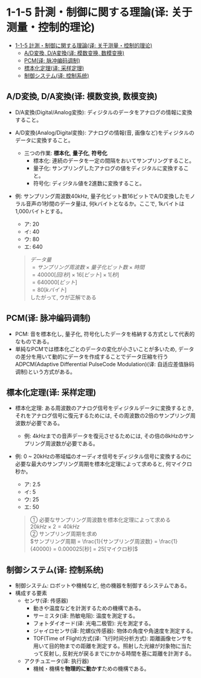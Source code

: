 # 1-1-5 計測・制御に関する理論(译: 关于测量・控制的理论)

- [1-1-5 計測・制御に関する理論(译: 关于测量・控制的理论)](#1-1-5-計測制御に関する理論译-关于测量控制的理论)
  - [A/D変換, D/A変換(译: 模数变换, 数模变换)](#ad変換-da変換译-模数变换-数模变换)
  - [PCM(译: 脉冲编码调制)](#pcm译-脉冲编码调制)
  - [標本化定理(译: 采样定理)](#標本化定理译-采样定理)
  - [制御システム(译: 控制系统)](#制御システム译-控制系统)

## A/D変換, D/A変換(译: 模数变换, 数模变换)

- D/A変換(Digital/Analog変換): ディジタルのデータをアナログの情報に変換すること。
- A/D変換(Analog/Digital変換): アナログの情報(音, 画像など)をディジタルのデータに変換すること。
  - 三つの作業: **標本化**, **量子化**, **符号化**
    - 標本化: 連続のデータを一定の間隔をおいてサンプリングすること。
    - 量子化: サンプリングしたアナログの値をディジタルに変換すること。
    - 符号化: ディジタル値を2進数に変換すること。
- 例: サンプリング周波数40kHz, 量子化ビット数16ビットでA/D変換したモノラル音声の1秒間のデータ量は, 何kバイトとなるか。ここで, 1kバイトは1,000バイトとする。
  - ア: 20
  - イ: 40
  - ウ: 80
  - エ: 640

  > $データ量$  
  > $= サンプリング周波数 \times 量子化ビット数 \times 時間$  
  > $= 40000[回/秒] \times 16[ビット] \times 1[秒]$  
  > $= 640000[ビット]$  
  > $= 80[kバイト]$  
  > したがって, ウが正解である

## PCM(译: 脉冲编码调制)

- PCM: 音を標本化し, 量子化, 符号化したデータを格納する方式として代表的なものである。
- 単純なPCMでは標本化ごとのデータの変化が小さいことが多いため, データの差分を用いて動的にデータを作成することでデータ圧縮を行うADPCM(Adaptive Differential PulseCode Modulation)(译: 自适应差值脉码调制)という方式がある。

## 標本化定理(译: 采样定理)

- 標本化定理: ある周波数のアナログ信号をディジタルデータに変換するとき, それをアナログ信号に復元するためには, その周波数の2倍のサンプリング周波数が必要である。
  - 例: 4kHzまでの音声データを復元させるためには, その倍の8kHzのサンプリング周波数が必要である。
- 例: 0 ~ 20kHzの帯域幅のオーディオ信号をディジタル信号に変換するのに必要な最大のサンプリング周期を標本化定理によって求めると, 何マイクロ秒か。
  - ア: 2.5
  - イ: 5
  - ウ: 25
  - エ: 50

  > ① 必要なサンプリング周波数を標本化定理によって求める  
  > $20kHz \times 2 = 40kHz$  
  > ② サンプリング周期を求め  
  > $サンプリング周期 = \frac{1}{サンプリング周波数} = \frac{1}{40000} = 0.000025[秒] = 25[マイクロ秒]$

## 制御システム(译: 控制系统)

- 制御システム: ロボットや機械など, 他の機器を制御するシステムである。
- 構成する要素
  - センサ(译: 传感器)
    - 動きや温度などを計測するための機構である。
    - サーミスタ(译: 热敏电阻): 温度を測定する。
    - フォトダイオード(译: 光电二极管): 光を測定する。
    - ジャイロセンサ(译: 陀螺仪传感器): 物体の角度や角速度を測定する。
    - TOF(Time of Flight)方式(译: 飞行时间分析方式): 距離画像センサを用いて目的物までの距離を測定する。照射した光線が対象物に当たって反射し, 反射光が戻るまでにかかる時間を基に距離を計測する。
  - アクチュエータ(译: 执行器)
    - 機械・機構を**物理的に動かす**ための機構である。
